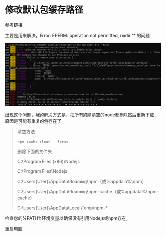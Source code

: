 # 修改默认包缓存路径

[参考链接](http://t.csdn.cn/UVO0T)

主要是用来解决，Error: EPERM: operation not permitted, rmdir '*'的问题

![image-20230920104305152](https://raw.githubusercontent.com/wodiu188/Images/main/blog_images/202309201043211.png)

出现这个问题，我的解决方式是，把所有的能清空的node都删除然后重新下载，原因是可能有重复的包存在了

> 清空方法
>
> `npm cache clean --force`
>
> 删除下面的文件夹
>
> C:\Program Files (x86)\Nodejs
>
> C:\Program Files\Nodejs
>
> C:\Users\{User}\AppData\Roaming\npm（或%appdata%\npm）
>
> C:\Users\{User}\AppData\Roaming\npm-cache（或%appdata%\npm-cache）
>
> C:\Users\{User}\AppData\Local\Temp\npm-*

检查您的%PATH%环境变量以确保没有引用Nodejs或npm存在。

重启电脑
